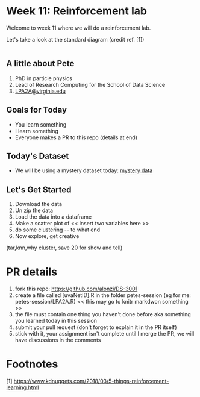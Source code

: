 # Week 11: Reinforcement lab
Welcome to week 11 where we will do a reinforcement lab.

Let's take a look at the standard diagram (credit ref. [1])

![]()


## A little about Pete
1. PhD in particle physics
2. Lead of Research Computing for the School of Data Science
3. LPA2A@virginia.edu

## Goals for Today
* You learn something
* I learn something
* Everyone makes a PR to this repo (details at end)

## Today's Dataset
* We will be using a mystery dataset today: [mystery data](https://www.17lands.com/public_datasets)

## Let's Get Started
1. Download the data
2. Un zip the data
3. Load the data into a dataframe
4. Make a scatter plot of << insert two variables here >>
5. do some clustering -- to what end
6. Now explore, get creative

(tar,knn,why cluster, save 20 for show and tell)

# PR details
1. fork this repo: https://github.com/alonzi/DS-3001
2. create a file called [uvaNetID].R in the folder petes-session (eg for me: petes-session/LPA2A.R) << this may go to knitr markdwon something >>
3. the file must contain one thing you haven't done before aka something you learned today in this session
4. submit your pull request (don't forget to explain it in the PR itself)
5. stick with it, your assignment isn't complete until I merge the PR, we will have discussions in the comments
  
  
# Footnotes
[1] https://www.kdnuggets.com/2018/03/5-things-reinforcement-learning.html
